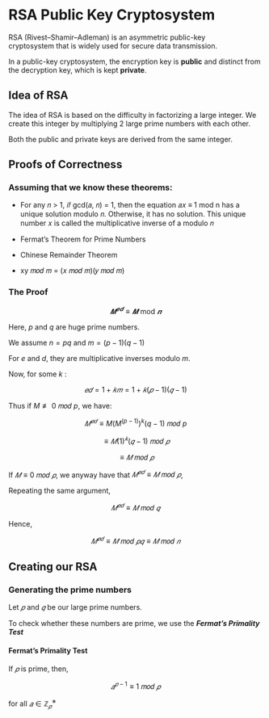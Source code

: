 # RSA Public Key Cryptosystem

RSA (Rivest–Shamir–Adleman) is an asymmetric public-key cryptosystem that is widely used for secure data transmission.

In a public-key cryptosystem, the encryption key is **public** and distinct from the decryption key, which is kept **private**. 

## Idea of RSA

The idea of RSA is based on the difficulty in factorizing a large integer. We create this integer by multiplying 2 large prime numbers with each other.

Both the public and private keys are derived from the same integer.

## Proofs of Correctness

### Assuming that we know these theorems:

- For any 𝑛 > 1, 𝑖𝑓 gcd⁡(𝑎, 𝑛) = 1, then the equation 𝑎𝑥 ≡ 1 mod n has a unique solution modulo 𝑛. Otherwise, it has no solution. This unique number 𝑥 is called the multiplicative inverse of a modulo 𝑛

- Fermat’s Theorem for Prime Numbers

- Chinese Remainder Theorem

- xy 𝑚𝑜𝑑 𝑚 = (𝑥 𝑚𝑜𝑑 𝑚)(𝑦 𝑚𝑜𝑑 𝑚)

### The Proof
$$𝑴^{𝒆𝒅} \equiv 𝑴 \textrm{ mod } 𝒏$$

Here, $p$ and $q$ are huge prime numbers. 

We assume  $n = pq$ and $m = (p − 1)(q − 1)$

For $e$ and $d$, they are multiplicative inverses modulo $m$.

Now, for some $k$ :

$$𝑒𝑑 = 1 + 𝑘𝑚 = 1 + 𝑘(𝑝 − 1)(𝑞 − 1)$$

Thus if $M \not\equiv 0 \text{ 𝑚𝑜𝑑 } p$, we have:


$$𝑀^{𝑒𝑑}   ≡ M(M^(p−1))^k(q−1) \text{ 𝑚𝑜𝑑 }  p$$ 

 $$\equiv 𝑀(1)^𝑘(𝑞−1) \text{ 𝑚𝑜𝑑 }  𝑝$$
 
 $$ \equiv 𝑀 \text{ 𝑚𝑜𝑑 } 𝑝      $$           

If $𝑀 \equiv 0 \text{ 𝑚𝑜𝑑 } 𝑝$,
we anyway have that $𝑀^{𝑒𝑑}≡ 𝑀 \text{ 𝑚𝑜𝑑 } 𝑝$,

Repeating the same argument,

$$𝑀^{𝑒𝑑} \equiv 𝑀 \text{ 𝑚𝑜𝑑 } 𝑞$$

Hence,

$$𝑀^{𝑒𝑑} \equiv 𝑀 \text{ 𝑚𝑜𝑑 } 𝑝𝑞 \equiv 𝑀 \text{ 𝑚𝑜𝑑 } 𝑛$$

## Creating our RSA

### Generating the prime numbers

Let 
$𝑝$
and 
$𝑞$ 
be our large prime numbers.

To check whether these numbers are prime, we use the ***Fermat’s Primality Test***

#### Fermat’s Primality Test

If $𝑝$
is prime, then,


$$𝑎^{𝑝−1} \equiv 1 \text{ 𝑚𝑜𝑑 } 𝑝$$


for all 
$𝑎 \in \mathbb{Z}_𝑝^{∗}$


